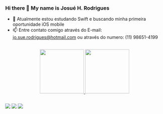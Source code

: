 ### Hi there  👋  My name is Josué H. Rodrigues

- 🌱  Atualmente estou estudando Swift e buscando minha primeira oportunidade iOS mobile
- 📫  Entre contato comigo através do E-mail: jo.sue.rodrigues@hotmail.com ou através do numero: (11) 98651-4199

##

<div align="center">
  <a href="https://github.com/Josue-Rodrigues">
  <img height="140em" src="https://github-readme-stats.vercel.app/api?username=Josue-Rodrigues&show_icons=true&theme=dark&include_all_commits=true&count_private=true"/>
  <img height="140em" src="https://github-readme-stats.vercel.app/api/top-langs/?username=Josue-Rodrigues&layout=compact&langs_count=7&theme=dark"/>
</div>

##

<div> 
  <a href = "mailto:jo.sue.rodrigues@hotmail.com"><img src="https://img.shields.io/badge/Microsoft_Outlook-0078D4?style=for-the-badge&logo=microsoft-outlook&logoColor=white" target="_blank"></a>
  <a href="http://linkedin.com/in/josué-herrera-rodrigues-54b8a915a" target="_blank"><img src="https://img.shields.io/badge/-LinkedIn-%230077B5?style=for-the-badge&logo=linkedin&logoColor=white" target="_blank"></a> 
  <a href="(11)986514199" target="_blank"><img src="https://img.shields.io/badge/WhatsApp-25D366?style=for-the-badge&logo=whatsapp&logoColor=white" target="_blank"></a> 
</div>
